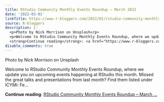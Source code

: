 ```yaml
---
title: RStudio Community Monthly Events Roundup – March 2022
date: '2022-03-01'
linkTitle: https://www.r-bloggers.com/2022/02/rstudio-community-monthly-events-roundup-march-2022/
source: R-bloggers
description: |-
  <p>Photo by Nick Morrison on Unsplash</p>
  <p>Welcome to RStudio Community Monthly Events Roundup, where we update you on upcoming events happening at RStudio this month. Missed the great talks and presentations from last month? Find them listed under ICYMI: Fe...</p>
  <strong>Continue reading</strong>: <a href="https://www.r-bloggers.com/2022/02/rstudio-community-monthly-events-roundup-march-2022/">RStudio Community Monthly Events Roundup – March ...
disable_comments: true
---
```

<p>Photo by Nick Morrison on Unsplash</p>
<p>Welcome to RStudio Community Monthly Events Roundup, where we update you on upcoming events happening at RStudio this month. Missed the great talks and presentations from last month? Find them listed under ICYMI: Fe...</p>
<strong>Continue reading</strong>: <a href="https://www.r-bloggers.com/2022/02/rstudio-community-monthly-events-roundup-march-2022/">RStudio Community Monthly Events Roundup – March ...